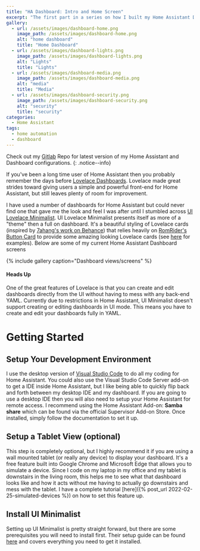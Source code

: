 ```yaml
---
title: "HA Dashboard: Intro and Home Screen"
excerpt: "The first part in a series on how I built my Home Assistant Dashboard with UI Lovelace Minimalist."
gallery:
  - url: /assets/images/dashboard-home.png
    image_path: /assets/images/dashboard-home.png
    alt: "home dashboard"
    title: "Home Dashboard"
  - url: /assets/images/dashboard-lights.png
    image_path: /assets/images/dashboard-lights.png
    alt: "Lights"
    title: "Lights"
  - url: /assets/images/dashboard-media.png
    image_path: /assets/images/dashboard-media.png
    alt: "media"
    title: "Media"
  - url: /assets/images/dashboard-security.png
    image_path: /assets/images/dashboard-security.png
    alt: "security"
    title: "security"
categories:
  - Home Assistant
tags:
  - home automation
  - dashboard
---
```



Check out my [Gitlab](https://gitlab.com/atxcoder_smart_home/home-assistant-config) Repo for latest version of my Home Assistant and Dashboard configurations.
{: .notice--info}


If you've been a long time user of Home Assistant then you probably remember the days before [Lovelace Dashboards](https://www.home-assistant.io/dashboards/). Lovelace made great strides toward giving users a simple and powerful front-end for Home Assistant, but still leaves plenty of room for improvement.

I have used a number of dashboards for Home Assistant but could never find one that gave me the look and feel I was after until I stumbled across [UI Lovelace Minimalist](https://ui-lovelace-minimalist.github.io/UI/). UI Lovelace Minimalist presents itself as more of a "theme" then a full on dashboard. It's a beautiful styling of Lovelace cards (inspired by [7ahang's work on Behance](https://www.behance.net/gallery/88433905/Redesign-Smart-Home)) that relies heavily on [RomRider's Button Card](https://github.com/custom-cards/button-card) to provide some amazing looking Lovelace cards (see [here](https://ui-lovelace-minimalist.github.io/UI/usage/cards/card_battery/) for examples). Below are some of my current Home Assistant Dashboard screens 

{% include gallery caption="Dashboard views/screens" %}

<div class="notice--warning">
  <h4>Heads Up</h4>
  <p>One of the great features of Lovelace is that you can create and edit dashboards directly from the UI without having to mess with any back-end YAML. Currently due to restrictions in Home Assistant, UI Minimalist doesn't support creating or editing dashboards in UI mode. This means you have to create and edit your dashboards fully in YAML.</p>
</div>

# Getting Started 
## Setup Your Development Environment
I use the desktop version of [Visual Studio Code](https://code.visualstudio.com/) to do all my coding for Home Assistant. You could also use the Visual Studio Code Server add-on to get a IDE inside Home Assistant, but I like being able to quickly flip back and forth between my desktop IDE and my dashboard. If you are going to use a desktop IDE then you will also need to setup your Home Assistant for remote access. I recommend using the Home Assistant Add-on: **Samba share** which can be found via the official Supervisor Add-on Store. Once installed, simply follow the documentation to set it up.

## Setup a Tablet View (optional)
This step is completely optional, but I highly recommend it if you are using a wall mounted tablet (or really any device) to display your dashboard. It's a free feature built into Google Chrome and Microsoft Edge that allows you to simulate a device. Since I code on my laptop in my office and my tablet is downstairs in the living room, this helps me to see what that dashboard looks like and how it acts without me having to actually go downstairs and mess with the tablet. I have a complete tutorial [here]({% post_url 2022-02-25-simulated-devices %}) on how to set this feature up.

## Install UI Minimalist
Setting up UI Minimalist is pretty straight forward, but there are some prerequisites you will need to install first. Their setup guide can be found [here](https://ui-lovelace-minimalist.github.io/UI/setup/download/) and covers everything you need to get it installed.


